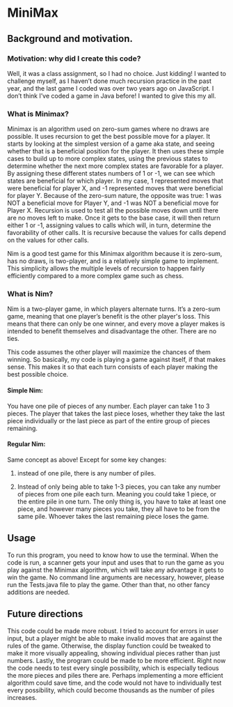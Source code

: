 # MiniMax


## Background and motivation. 


### Motivation: why did I create this code?
Well, it was a class assignment, so I had no choice. Just kidding! I wanted to challenge myself, as I haven’t done much recursion practice in the past year, and the last game I coded was over two years ago on JavaScript. I don’t think I’ve coded a game in Java before! I wanted to give this my all. 

### What is Minimax?
Minimax is an algorithm used on zero-sum games where no draws are possible. It uses recursion to get the best possible move for a player. It starts by looking at the simplest version of a game aka state, and seeing whether that is a beneficial position for the player. It then uses these simple cases to build up to more complex states, using the previous states to determine whether the next more complex states are favorable for a player. By assigning these different states numbers of 1 or -1, we can see which states are beneficial for which player. In my case, 1 represented moves that were beneficial for player X, and -1 represented moves that were beneficial for player Y. Because of the zero-sum nature, the opposite was true: 1 was NOT a beneficial move for Player Y, and -1 was NOT a beneficial move for Player X. Recursion is used to test all the possible moves down until there are no moves left to make. Once it gets to the base case, it will then return either 1 or -1, assigning values to calls which will, in turn, determine the favorability of other calls. It is recursive because the values for calls depend on the values for other calls. 

Nim is a good test game for this Minimax algorithm because it is zero-sum, has no draws, is two-player, and is a relatively simple game to implement. This simplicity allows the multiple levels of recursion to happen fairly efficiently compared to a more complex game such as chess. 


### What is Nim? 
Nim is a two-player game, in which players alternate turns. It’s a zero-sum game, meaning that one player’s benefit is the other player's loss. This means that there can only be one winner, and every move a player makes is intended to benefit themselves and disadvantage the other. There are no ties. 


This code assumes the other player will maximize the chances of them winning. So basically, my code is playing a game against itself, if that makes sense. This makes it so that each turn consists of each player making the best possible choice. 


#### Simple Nim: 
You have one pile of pieces of any number. Each player can take 1 to 3 pieces. The player that takes the last piece loses, whether they take the last piece individually or the last piece as part of the entire group of pieces remaining. 


#### Regular Nim: 
Same concept as above! Except for some key changes:
1. instead of one pile, there is any number of piles.

2. Instead of only being able to take 1-3 pieces, you can take any number of pieces from one pile each turn. Meaning you could take 1 piece, or the entire pile in one turn. The only thing is, you have to take at least one piece, and however many pieces you take, they all have to be from the same pile. Whoever takes the last remaining piece loses the game. 


## Usage
To run this program, you need to know how to use the terminal. When the code is run, a scanner gets your input and uses that to run the game as you play against the Minimax algorithm, which will take any advantage it gets to win the game. No command line arguments are necessary, however, please run the Tests.java file to play the game. Other than that, no other fancy additions are needed. 


## Future directions
This code could be made more robust. I tried to account for errors in user input, but a player might be able to make invalid moves that are against the rules of the game. Otherwise, the display function could be tweaked to make it more visually appealing, showing individual pieces rather than just numbers. Lastly, the program could be made to be more efficient. Right now the code needs to test every single possibility, which is especially tedious the more pieces and piles there are. Perhaps implementing a more efficient algorithm could save time, and the code would not have to individually test every possibility, which could become thousands as the number of piles increases. 
